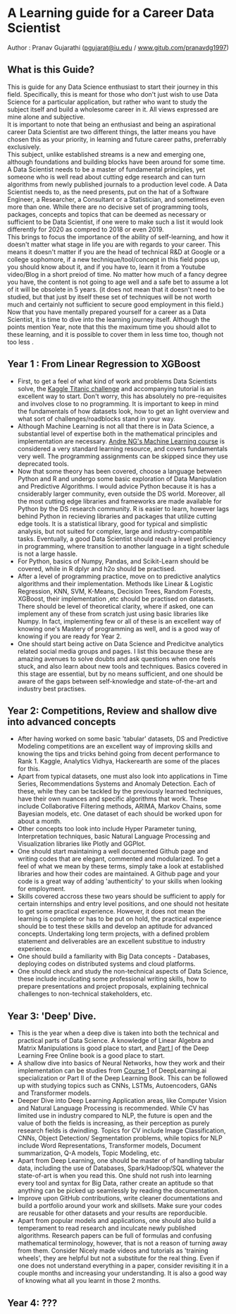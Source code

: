 # A Learning guide for a Career Data Scientist
Author : Pranav Gujarathi (pgujarat@iu.edu / www.gitub.com/pranavdg1997)

## What is this Guide?
This is guide for any Data Science enthusiast to start their journey in this field. Specifically, this is meant for those who don't just wish to use Data Science for a particular application, but rather who want to study the subject itself and build a wholesome career in it. All views expressed are mine alone and subjective.\
It is important to note that being an enthusiast and being an aspirational career Data Scientist are two different things, the latter means you have chosen this as your priority, in learning and future career paths, preferrably exclusively. \
This subject, unlike established streams is a new and emerging one, although foundations and building blocks have been around for some time. A Data Scientist needs to be a master of fundamental principles, yet someone who is well read about cutting edge research and can turn algorithms from newly published journals to a production level code. A Data Scientist needs to, as the need presents, put on the hat of a Software Engineer, a Researcher, a Consultant or a Statistician, and sometimes even more than one. While there are no decisive set of programming tools, packages, concepts and topics that can be deemed as necessary or sufficient to be Data Scientist, if one were to make such a list it would look differently for 2020 as compred to 2018 or even 2019. \
This brings to focus the importance of the ability of self-learning, and how it doesn't matter what stage in life you are with regards to your career. This means it doesn't matter if you are the head of technical R&D at Google or a college sophomore, if a new technique/tool/concept in this field pops up, you should know about it, and if you have to, learn it from a Youtube video/Blog in a short preiod of time. No matter how much of a fancy degree you have, the content is not going to age well and a safe bet to assume a lot of it will be obsolete in 5 years. (it does not mean that it doesn't need to be studied, but that just by itself these set of techniques will be not worth much and certainly not sufficient to secure good employment in this field.)\
Now that you have mentally prepared yourself for a career as a Data Scientist, it is time to dive into the learning journey itself. Although the points mention Year, note that this the maximum time you should allot to these learning, and it is possible to cover them in less time too, though not too less .

## Year 1 : From Linear Regression to XGBoost
 - First, to get a feel of what kind of work and problems Data Scientists solve, the [Kaggle Titanic challenge](https://www.kaggle.com/alexisbcook/titanic-tutorial) and accompanying tutorial is an excellent way to start. Don't worry, this has absolutely no pre-requisites and involves close to no programming. It is important to keep in mind the fundamentals of how datasets look, how to get an light overview and what sort of challenges/roadblocks stand in your way.
 - Although Machine Learning is not all that there is in Data Science, a substantial level of expertise both in the mathematical principles and implementation are necessary. [Andre NG's Machine Learning course](https://www.youtube.com/watch?v=PPLop4L2eGk&list=PLLssT5z_DsK-h9vYZkQkYNWcItqhlRJLN&ab_channel=ArtificialIntelligence-AllinOne) is considered a very standard learning resource, and covers fundamentals very well. The programming assignments can be skipped since they use deprecated tools.
 - Now that some theory has been covered, choose a language between Python and R and undergo some basic exploration of Data Manipulation and Predictive Algorithms. I would advice Python because it is has a cnsiderably larger community, even outside the DS world. Moreover, all the most cutting edge libraries and frameworks are made available for Python by the DS research community. R is easier to learn, however lags behind Python in recieving libraries and packages that utilize cutting edge tools. It is a statistical library, good for typical and simplistic analysis, but not suited for complex, large and industry-compatible tasks. Eventually, a good Data Scientist should reach a level proficiency in programming, where transition to another language in a tight schedule is not a large hassle.
 - For Python, basics of Numpy, Pandas, and Scikit-Learn should be covered, while in R dplyr and h2o should be practised.
 - After a level of programming practice, move on to predictive analytics algorithms and their implementation. Methods like Linear & Logistic Regression, KNN, SVM, K-Means, Decision Trees, Random Forests, XGBoost, their implementation ,etc should be practised on datasets. There should be level of theoretical clarity, where if asked, one can implement any of these from scratch just using basic libraries like Numpy. In fact, implementing few or all of these is an excellent way of knowing one's Mastery of programming as well, and is a good way of knowing if you are ready for Year 2. 
 - One should start being active on Data Science and Predicitve analytics related social media groups and pages. I list this because these are amazing avenues to solve doubts and ask questions when one feels stuck, and also learn about new tools and techniques. Basics covered in this stage are essential, but by no means sufficient, and one should be aware of the gaps between self-knowledge and state-of-the-art and industry best practises.


## Year 2: Competitions, Review and shallow dive into advanced concepts
 - After having worked on some basic 'tabular' datasets, DS and Predictive Modeling competitions are an excellent way of improving skills and knowing the tips and tricks behind going from decent performance to Rank 1. Kaggle, Analytics Vidhya, Hackerearth are some of the places for this.
 - Apart from typical datasets, one must also look into applications in Time Series, Recommendations Systems and Anomaly Detection. Each of these, while they can be tackled by the previously learned techniques, have their own nuances and specific algorithms that work. These include Collaborative Filtering methods, ARIMA, Markov Chains, some Bayesian models, etc. One dataset of each should be worked upon for about a month.
 - Other concepts too look into include Hyper Parameter tuning, Interpretation techniques, basic Natural Language Processing and Visualization libraries like Plotly and GGPlot.
 - One should start maintaining a well documented Github page and writing codes that are elegant, commented and modularized. To get a feel of what we mean by these terms, simply take a look at established libraries and how their codes are maintained. A Github page and your code is a great way of adding 'authenticity' to your skills when looking for employment.
 - Skills covered accross these two years should be sufficient to apply for certain internships and entry level positions, and one should not hesitate to get some practical experience. However, it does not mean the learning is complete or has to be put on hold, the practical experience should be to test these skills and develop an aptitude for advanced concepts. Undertaking long term projects, with a defined problem statement and deliverables are an excellent substitue to industry experience.
 - One should build a familiarity with Big Data concepts - Databases, deploying codes on distributed systems and cloud platforms. 
 - One should check and study the non-technical aspects of Data Science, these include inculcating some professional writing skills, how to prepare presentations and project proposals, explaining technical challenges to non-technical stakeholders, etc.


## Year 3: 'Deep' Dive.
 - This is the year when a deep dive is taken into both the technical and practical parts of Data Science. A knowledge of Linear Algebra and Matrix Manipulations is good place to start, and [Part I](https://www.deeplearningbook.org/) of the Deep Learning Free Online book is a good place to start.
 - A shallow dive into basics of Neural Networks, how they work and their implementation can be studies from [Course 1](https://www.youtube.com/watch?v=CS4cs9xVecg&list=PLkDaE6sCZn6Ec-XTbcX1uRg2_u4xOEky0&ab_channel=Deeplearning.ai) of DeepLearning.ai specialization or Part II of the Deep Learning Book. This can be followed up with studying topics such as CNNs, LSTMs, Autoencoders, GANs and Transformer models. 
 - Deeper Dive into Deep Learning Application areas, like Computer Vision and Natural Language Processing is recommended. While CV has limited use in industry compared to NLP, the future is open and the value of both the fields is increasing, as their perception as purely research fields is dwindling. Topics for CV include Image Classification, CNNs, Object Detection/ Segmentation problems, while topics for NLP include Word Representations, Transformer models, Document summarization, Q-A models, Topic Modeling, etc.
 - Apart from Deep Learning, one should be master of of handling tabular data, including the use of Databases, Spark/Hadoop/SQL whatever the state-of-art is when you read this. One shuld not rush into learning every tool and syntax for Big Data, rather create an aptitude so that anything can be picked up seamlessly by reading the documentation.
 - Improve upon GitHub contributions, write cleaner documentations and build a portfolio around your work and skillsets. Make sure your codes are reusable for other datasets and your results are reporducible. 
 - Apart from popular models and applications, one should also build a temperament to read research and inculcate newly published algorithms. Research papers can be full of formulas and confusing mathematical terminology, however, that is not a reason of turning away from them. Consider Nicely made videos and tutorials as 'training wheels', they are helpful but not a substitute for the real thing. Even if one does not understand everything in a paper, consider revisiting it in a couple months and increasing your understanding. It is also a good way of knowing what all you learnt in those 2 months.


## Year 4: ???
